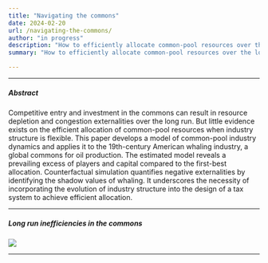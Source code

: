 ```yaml
---
title: "Navigating the commons"
date: 2024-02-20 
url: /navigating-the-commons/
author: "in progress"
description: "How to efficiently allocate common-pool resources over the long run? This paper develops a model of common-pool industry dynamics and applies it to the largest common-pool industry in history—American whaling."
summary: "How to efficiently allocate common-pool resources over the long run? This paper develops a model of common-pool industry dynamics and applies it to the largest common-pool industry in history—American whaling."

---
```


---

##### Abstract

Competitive entry and investment in the commons can result in resource depletion and congestion externalities over the long run. But little evidence exists on the efficient allocation of common-pool resources when industry structure is flexible. This paper develops a model of common-pool industry dynamics and applies it to the 19th-century American whaling industry, a global commons for oil production. The estimated model reveals a prevailing excess of players and capital compared to the first-best allocation. Counterfactual simulation quantifies negative externalities by identifying the shadow values of whaling. It underscores the necessity of incorporating the evolution of industry structure into the design of a tax system to achieve efficient allocation. 

---

##### Long run inefficiencies in the commons

![](/navigating-the-common-fig1.png)

---
